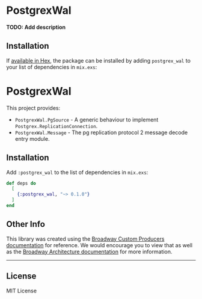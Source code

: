 # PostgrexWal

**TODO: Add description**

## Installation

If [available in Hex](https://hex.pm/docs/publish), the package can be installed
by adding `postgrex_wal` to your list of dependencies in `mix.exs`:

# PostgrexWal

This project provides:

* `PostgrexWal.PgSource` - A generic behaviour to implement `Postgrex.ReplicationConnection`.
* `PostgrexWal.Message` - The pg replication protocol 2 message decode entry module.

## Installation

Add `:postgrex_wal` to the list of dependencies in `mix.exs`:

```elixir
def deps do
  [
    {:postgrex_wal, "~> 0.1.0"}
  ]
end
```

## Other Info

This library was created using
the [Broadway Custom Producers documentation](https://hexdocs.pm/broadway/custom-producers.html) for reference. We would
encourage you to view that as well as
the [Broadway Architecture documentation](https://hexdocs.pm/broadway/architecture.html) for more information.

----

## License

MIT License
